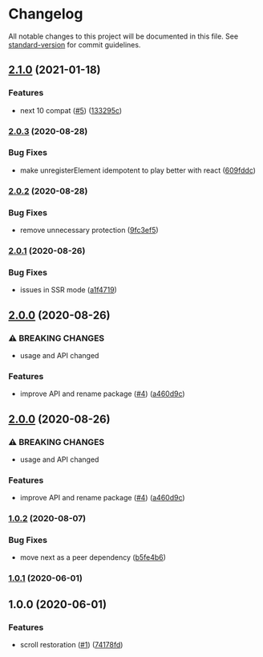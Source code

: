 # Changelog

All notable changes to this project will be documented in this file. See [standard-version](https://github.com/conventional-changelog/standard-version) for commit guidelines.

## [2.1.0](https://github.com/moxystudio/next-router-scroll/compare/v2.0.3...v2.1.0) (2021-01-18)


### Features

* next 10 compat ([#5](https://github.com/moxystudio/next-router-scroll/issues/5)) ([133295c](https://github.com/moxystudio/next-router-scroll/commit/133295c9bffc03a4d1278a15eb142bebb96e4451))

### [2.0.3](https://github.com/moxystudio/next-router-scroll/compare/v2.0.2...v2.0.3) (2020-08-28)


### Bug Fixes

* make unregisterElement idempotent to play better with react ([609fddc](https://github.com/moxystudio/next-router-scroll/commit/609fddca2265a208bdd022c8500e9cd946b7634c))

### [2.0.2](https://github.com/moxystudio/next-router-scroll/compare/v2.0.1...v2.0.2) (2020-08-28)


### Bug Fixes

* remove unnecessary protection ([9fc3ef5](https://github.com/moxystudio/next-router-scroll/commit/9fc3ef5da0f87b72c9244384fe96aa114e6d1e94))

### [2.0.1](https://github.com/moxystudio/next-router-scroll/compare/v2.0.0...v2.0.1) (2020-08-26)


### Bug Fixes

* issues in SSR mode ([a1f4719](https://github.com/moxystudio/next-router-scroll/commit/a1f4719fc7de5b5d56d3b1cac825af4527bf5aa8))

## [2.0.0](https://github.com/moxystudio/next-router-scroll/compare/v1.0.2...v2.0.0) (2020-08-26)


### ⚠ BREAKING CHANGES

* usage and API changed

### Features

* improve API and rename package ([#4](https://github.com/moxystudio/next-router-scroll/issues/4)) ([a460d9c](https://github.com/moxystudio/next-router-scroll/commit/a460d9c7168b47f198c61cc095f9a7d140aa81e8))

## [2.0.0](https://github.com/moxystudio/next-router-scroll/compare/v1.0.2...v2.0.0) (2020-08-26)


### ⚠ BREAKING CHANGES

* usage and API changed

### Features

* improve API and rename package ([#4](https://github.com/moxystudio/next-router-scroll/issues/4)) ([a460d9c](https://github.com/moxystudio/next-router-scroll/commit/a460d9c7168b47f198c61cc095f9a7d140aa81e8))

### [1.0.2](https://github.com/moxystudio/next-scroll-behavior/compare/v1.0.1...v1.0.2) (2020-08-07)


### Bug Fixes

* move next as a peer dependency ([b5fe4b6](https://github.com/moxystudio/next-scroll-behavior/commit/b5fe4b64b60813f3bee08cb48fc52c9d2234974d))

### [1.0.1](https://github.com/moxystudio/next-scroll-behavior/compare/v1.0.0...v1.0.1) (2020-06-01)

## 1.0.0 (2020-06-01)


### Features

* scroll restoration ([#1](https://github.com/moxystudio/next-scroll-behavior/issues/1)) ([74178fd](https://github.com/moxystudio/next-scroll-behavior/commit/74178fd08f8ddb3e42981bf829b21f7729f6738f))
